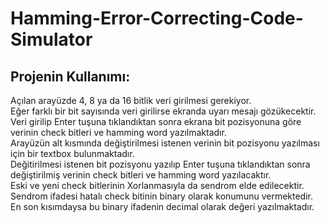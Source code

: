 # Hamming-Error-Correcting-Code-Simulator   

## Projenin Kullanımı:   

Açılan arayüzde 4, 8 ya da 16 bitlik veri girilmesi gerekiyor.      
Eğer farklı bir bit sayısında veri girilirse ekranda uyarı mesajı gözükecektir.     
Veri girilip Enter tuşuna tıklandıktan sonra ekrana bit pozisyonuna göre verinin check bitleri ve hamming word yazılmaktadır.    
Arayüzün alt kısmında değiştirilmesi istenen verinin bit pozisyonu yazılması için bir textbox bulunmaktadır.    
Değitirilmesi istenen bit pozisyonu yazılıp Enter tuşuna tıklandıktan sonra değiştirilmiş verinin check bitleri ve hamming word yazılacaktır.   
Eski ve yeni check bitlerinin Xorlanmasıyla da sendrom elde edilecektir.   
Sendrom ifadesi hatalı check bitinin binary olarak konumunu vermektedir.     
En son kısımdaysa bu binary ifadenin decimal olarak değeri yazılmaktadır.   
